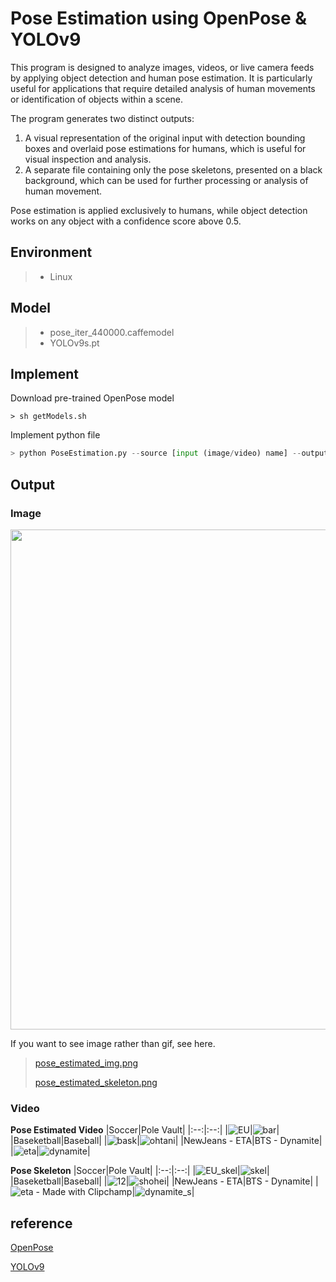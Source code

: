 # Pose Estimation using OpenPose & YOLOv9

This program is designed to analyze images, videos, or live camera feeds by applying object detection and human pose estimation. 
It is particularly useful for applications that require detailed analysis of human movements or identification of objects within a scene.

The program generates two distinct outputs:

1. A visual representation of the original input with detection bounding boxes and overlaid pose estimations for humans, which is useful for visual inspection and analysis.
2. A separate file containing only the pose skeletons, presented on a black background, which can be used for further processing or analysis of human movement.

Pose estimation is applied exclusively to humans, while object detection works on any object with a confidence score above 0.5.

## Environment
> - Linux
## Model
> - pose_iter_440000.caffemodel
> - YOLOv9s.pt

## Implement
Download pre-trained OpenPose model
```shell
> sh getModels.sh
```
Implement python file
```python
> python PoseEstimation.py --source [input (image/video) name] --output [output (image/video) name]
```

## Output
### Image
<img src="https://github.com/user-attachments/assets/2016fa5c-3dd9-4e1f-9b9d-ff0f696c7dc7" width="800" height="auto" />

If you want to see image rather than gif, see here.

>[pose_estimated_img.png](https://github.com/hjpark83/CVLab/blob/main/Paper%20Review/Pose%20Estimation/Implementation/result/pose_estimated_img.png)
>
>[pose_estimated_skeleton.png](https://github.com/hjpark83/CVLab/blob/main/Paper%20Review/Pose%20Estimation/Implementation/result/pose_estimated_skeleton.png)

### Video
**Pose Estimated Video**
|Soccer|Pole Vault|
|:--:|:--:|
|![EU](https://github.com/user-attachments/assets/04bc651b-2d22-4d3e-805e-a44dcd4e9009)|![bar](https://github.com/user-attachments/assets/b34612f1-a06a-4ee9-a12a-3dab3a78b3ff)|
|Baseketball|Baseball|
|![bask](https://github.com/user-attachments/assets/855e36d8-4b9b-4771-b537-0b010ec59e31)|![ohtani](https://github.com/user-attachments/assets/1dc1e713-daa1-41ea-b03d-d827f1387251)|
|NewJeans - ETA|BTS - Dynamite|
|![eta](https://github.com/user-attachments/assets/7e6bdeb3-8a70-4281-99c6-502fe0f86d25)|![dynamite](https://github.com/user-attachments/assets/dbf3eb07-ec69-492b-af18-ff1b91683830)|

**Pose Skeleton**
|Soccer|Pole Vault|
|:--:|:--:|
|![EU_skel](https://github.com/user-attachments/assets/2c9ff82d-550b-407e-91e3-ad10b4e6ddad)|![skel](https://github.com/user-attachments/assets/0c019f32-2114-4ed3-aa8c-3670d1cfa850)|
|Baseketball|Baseball|
|![12](https://github.com/user-attachments/assets/4fee5b08-115d-46dd-8a27-428525ebaa45)|![shohei](https://github.com/user-attachments/assets/3447465a-dafa-49a4-a7f8-233bfb555c05)|
|NewJeans - ETA|BTS - Dynamite|
|![eta - Made with Clipchamp](https://github.com/user-attachments/assets/9031b4b8-f0c0-49f2-a9ff-703a2e7b3372)|![dynamite_s](https://github.com/user-attachments/assets/669f01e9-f210-46b8-9fbb-6ea68b1a7067)|

## reference
[OpenPose](https://github.com/CMU-Perceptual-Computing-Lab/openpose)

[YOLOv9](https://github.com/WongKinYiu/yolov9)
